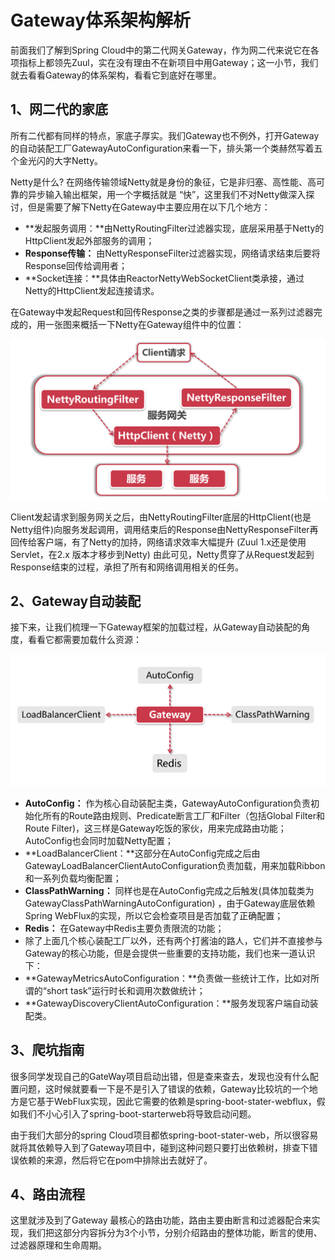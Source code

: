 # Gateway体系架构解析

前面我们了解到Spring Cloud中的第二代网关Gateway，作为网二代来说它在各项指标上都领先Zuul，实在没有理由不在新项目中用Gateway；这一小节，我们就去看看Gateway的体系架构，看看它到底好在哪里。

## 1、网二代的家底

所有二代都有同样的特点，家底子厚实。我们Gateway也不例外，打开Gateway的自动装配工厂GatewayAutoConfiguration来看一下，排头第一个类赫然写着五个金光闪的大字Netty。

Netty是什么? 在网络传输领域Netty就是身份的象征，它是非归塞、高性能、高可靠的异步输入输出框架，用一个字概括就是 “快”，这里我们不对Netty做深入探讨，但是需要了解下Netty在Gateway中主要应用在以下几个地方：

- **发起服务调用：**由NettyRoutingFilter过滤器实现，底层采用基于Netty的HttpClient发起外部服务的调用；
- **Response传输：** 由NettyResponseFilter过滤器实现，网络请求结束后要将Response回传给调用者；
- **Socket连接：**具体由ReactorNettyWebSocketClient类承接，通过Netty的HttpClient发起连接请求。

在Gateway中发起Request和回传Response之类的步骤都是通过一系列过滤器完成的，用一张图来概括一下Netty在Gateway组件中的位置：

![输入图片说明](../img/02.png)

Client发起请求到服务网关之后，由NettyRoutingFilter底层的HttpClient(也是Netty组件)向服务发起调用，调用结束后的Response由NettyResponseFilter再回传给客户端，有了Netty的加持，网络请求效率大幅提升 (Zuul 1.x还是使用Servlet，在2.x 版本才移步到Netty) 由此可见，Netty贯穿了从Request发起到Response结束的过程，承担了所有和网络调用相关的任务。

## 2、Gateway自动装配

接下来，让我们梳理一下Gateway框架的加载过程，从Gateway自动装配的角度，看看它都需要加载什么资源：

![输入图片说明](../img/03.png)

- **AutoConfig：** 作为核心自动装配主类，GatewayAutoConfiguration负责初始化所有的Route路由规则、Predicate断言工厂和Filter（包括Global Filter和Route Filter)，这三样是Gateway吃饭的家伙，用来完成路由功能；AutoConfig也会同时加载Netty配置；
- **LoadBalancerClient：**这部分在AutoConfig完成之后由GatewayLoadBalancerClientAutoConfiguration负责加载，用来加载Ribbon和一系列负载均衡配置；
- **ClassPathWarning：** 同样也是在AutoConfig完成之后触发(具体加载类为GatewayClassPathWarningAutoConfiguration) ，由于Gateway底层依赖Spring WebFlux的实现，所以它会检查项目是否加载了正确配置；
- **Redis：** 在Gateway中Redis主要负责限流的功能；
- 除了上面几个核心装配工厂以外，还有两个打酱油的路人，它们并不直接参与Gateway的核心功能，但是会提供一些重要的支持功能，我们也来一道认识下：
- **GatewayMetricsAutoConfiguration：**负责做一些统计工作，比如对所谓的“short task”运行时长和调用次数做统计；
- **GatewayDiscoveryClientAutoConfiguration：**服务发现客户端自动装配类。

## 3、爬坑指南

很多同学发现自己的GateWay项目启动出错，但是查来查去，发现也没有什么配置问题，这时候就要看一下是不是引入了错误的依赖，Gateway比较坑的一个地方是它基于WebFlux实现，因此它需要的依赖是spring-boot-stater-webflux，假如我们不小心引入了spring-boot-starterweb将导致启动问题。

由于我们大部分的spring Cloud项目都依spring-boot-stater-web，所以很容易就将其依赖导入到了Gateway项目中，碰到这种问题只要打出依赖树，排查下错误依赖的来源，然后将它在pom中排除出去就好了。

## 4、路由流程

这里就涉及到了Gateway 最核心的路由功能，路由主要由断言和过滤器配合来实现，我们把这部分内容拆分为3个小节，分别介绍路由的整体功能，断言的使用、过滤器原理和生命周期。